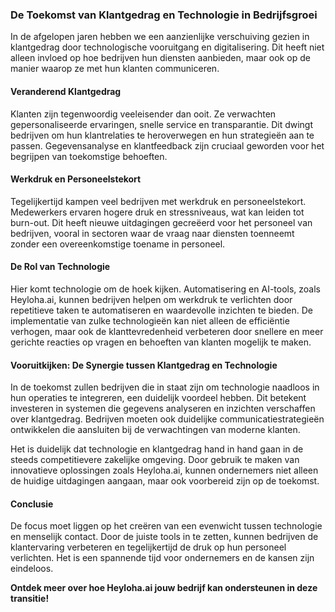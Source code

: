 ### De Toekomst van Klantgedrag en Technologie in Bedrijfsgroei

In de afgelopen jaren hebben we een aanzienlijke verschuiving gezien in klantgedrag door technologische vooruitgang en digitalisering. Dit heeft niet alleen invloed op hoe bedrijven hun diensten aanbieden, maar ook op de manier waarop ze met hun klanten communiceren. 

#### Veranderend Klantgedrag
Klanten zijn tegenwoordig veeleisender dan ooit. Ze verwachten gepersonaliseerde ervaringen, snelle service en transparantie. Dit dwingt bedrijven om hun klantrelaties te heroverwegen en hun strategieën aan te passen. Gegevensanalyse en klantfeedback zijn cruciaal geworden voor het begrijpen van toekomstige behoeften. 

#### Werkdruk en Personeelstekort
Tegelijkertijd kampen veel bedrijven met werkdruk en personeelstekort. Medewerkers ervaren hogere druk en stressniveaus, wat kan leiden tot burn-out. Dit heeft nieuwe uitdagingen gecreëerd voor het personeel van bedrijven, vooral in sectoren waar de vraag naar diensten toenneemt zonder een overeenkomstige toename in personeel. 

#### De Rol van Technologie
Hier komt technologie om de hoek kijken. Automatisering en AI-tools, zoals Heyloha.ai, kunnen bedrijven helpen om werkdruk te verlichten door repetitieve taken te automatiseren en waardevolle inzichten te bieden. De implementatie van zulke technologieën kan niet alleen de efficiëntie verhogen, maar ook de klanttevredenheid verbeteren door snellere en meer gerichte reacties op vragen en behoeften van klanten mogelijk te maken. 

#### Vooruitkijken: De Synergie tussen Klantgedrag en Technologie
In de toekomst zullen bedrijven die in staat zijn om technologie naadloos in hun operaties te integreren, een duidelijk voordeel hebben. Dit betekent investeren in systemen die gegevens analyseren en inzichten verschaffen over klantgedrag. Bedrijven moeten ook duidelijke communicatiestrategieën ontwikkelen die aansluiten bij de verwachtingen van moderne klanten.

Het is duidelijk dat technologie en klantgedrag hand in hand gaan in de steeds competitievere zakelijke omgeving. Door gebruik te maken van innovatieve oplossingen zoals Heyloha.ai, kunnen ondernemers niet alleen de huidige uitdagingen aangaan, maar ook voorbereid zijn op de toekomst.  

#### Conclusie
De focus moet liggen op het creëren van een evenwicht tussen technologie en menselijk contact. Door de juiste tools in te zetten, kunnen bedrijven de klantervaring verbeteren en tegelijkertijd de druk op hun personeel verlichten. Het is een spannende tijd voor ondernemers en de kansen zijn eindeloos.  

**Ontdek meer over hoe Heyloha.ai jouw bedrijf kan ondersteunen in deze transitie!**